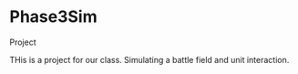 # Phase3Sim
Project

THis is a project for our class. Simulating a battle field and unit interaction. 

